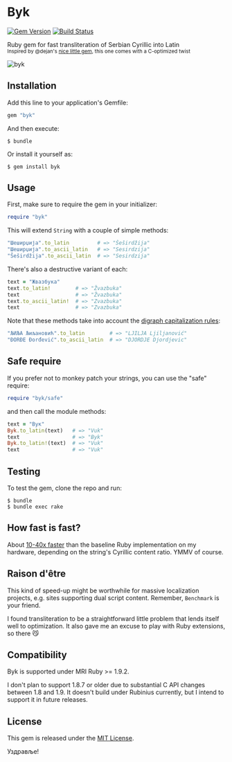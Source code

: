 Byk
===

[![Gem Version](https://badge.fury.io/rb/byk.svg)](https://rubygems.org/gems/byk)
[![Build Status](https://travis-ci.org/topalovic/byk.svg?branch=master)](https://travis-ci.org/topalovic/byk)

Ruby gem for fast transliteration of Serbian Cyrillic into Latin
<br />
<sub>Inspired by @dejan's
[nice little gem](https://github.com/dejan/srbovanje),
this one comes with a C-optimized twist</sub>

![byk](https://cloud.githubusercontent.com/assets/626128/7155207/07545960-e35d-11e4-804e-5fdee70a3e30.png)


## Installation

Add this line to your application's Gemfile:

```ruby
gem "byk"
```

And then execute:

```
$ bundle
```

Or install it yourself as:

```
$ gem install byk
```


## Usage

First, make sure to require the gem in your initializer:

```ruby
require "byk"
```

This will extend `String` with a couple of simple methods:

```ruby
"Шеширџија".to_latin         # => "Šeširdžija"
"Шеширџија".to_ascii_latin   # => "Sesirdzija"
"Šeširdžija".to_ascii_latin  # => "Sesirdzija"
```

There's also a destructive variant of each:

```ruby
text = "Жвазбука"
text.to_latin!        # => "Žvazbuka"
text                  # => "Žvazbuka"
text.to_ascii_latin!  # => "Zvazbuka"
text                  # => "Zvazbuka"
```

Note that these methods take into account the
[digraph capitalization rules](http://sr.wikipedia.org/wiki/Гајица#.D0.94.D0.B8.D0.B3.D1.80.D0.B0.D1.84.D0.B8):

```ruby
"ЉИЉА Љиљановић".to_latin        # => "LJILJA Ljiljanović"
"ĐORĐE Đorđević".to_ascii_latin  # => "DJORDJE Djordjevic"
```


## Safe require

If you prefer not to monkey patch your strings, you can use the "safe"
require:

```ruby
require "byk/safe"
```

and then call the module methods:

```ruby
text = "Вук"
Byk.to_latin(text)   # => "Vuk"
text                 # => "Byk"
Byk.to_latin!(text)  # => "Vuk"
text                 # => "Vuk"
```


## Testing

To test the gem, clone the repo and run:

```
$ bundle
$ bundle exec rake
```


## How fast is fast?

About [10-40x faster](benchmark) than the baseline Ruby implementation
on my hardware, depending on the string's Cyrillic content ratio. YMMV
of course.


## Raison d'être

This kind of speed-up might be worthwhile for massive localization
projects, e.g. sites supporting dual script content. Remember,
`Benchmark` is your friend.

I found transliteration to be a straightforward little problem that
lends itself well to optimization. It also gave me an excuse to play
with Ruby extensions, so there :smirk_cat:


## Compatibility

Byk is supported under MRI Ruby >= 1.9.2.

I don't plan to support 1.8.7 or older due to substantial C API
changes between 1.8 and 1.9. It doesn't build under Rubinius
currently, but I intend to support it in future releases.


## License

This gem is released under the [MIT License](http://www.opensource.org/licenses/MIT).

Уздравље!
